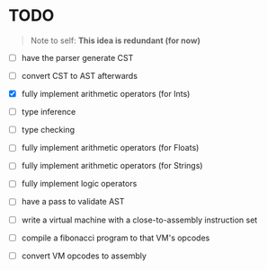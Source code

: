 # TODO

> Note to self: __This idea is redundant (for now)__
- [ ] have the parser generate CST
- [ ] convert CST to AST afterwards

- [X] fully implement arithmetic operators (for Ints)
- [ ] type inference
- [ ] type checking
- [ ] fully implement arithmetic operators (for Floats)
- [ ] fully implement arithmetic operators (for Strings)
- [ ] fully implement logic operators

- [ ] have a pass to validate AST
- [ ] write a virtual machine with a close-to-assembly instruction set
- [ ] compile a fibonacci program to that VM's opcodes
- [ ] convert VM opcodes to assembly
